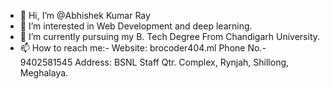 - 👋 Hi, I’m @Abhishek Kumar Ray
- 👀 I’m interested in Web Development and deep learning. 
- 🌱 I’m currently pursuing my B. Tech Degree From Chandigarh University.
- 📫 How to reach me:-
Website: brocoder404.ml
Phone No.- 9402581545
Address: BSNL Staff Qtr. Complex, Rynjah, Shillong, Meghalaya.

<!---
AbhishekKumarRay/AbhishekKumarRay is a ✨ special ✨ repository because its `README.md` (this file) appears on your GitHub profile.
You can click the Preview link to take a look at your changes.
--->
